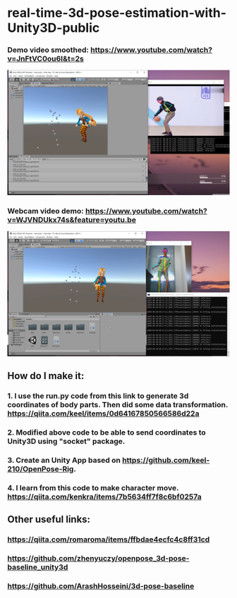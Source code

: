 # real-time-3d-pose-estimation-with-Unity3D-public


### Demo video smoothed: https://www.youtube.com/watch?v=JnFtVC0ou6I&t=2s
<img src="version1.0 demo.png"/>



### Webcam video demo: https://www.youtube.com/watch?v=WJVNDUkx74s&feature=youtu.be
<img src="webcam_smoothed_real_time.png"/>




## How do I make it: 
### 1. I use the run.py code from this link to generate 3d coordinates of body parts. Then did some data transformation. https://qiita.com/keel/items/0d64167850566586d22a
### 2. Modified above code to be able to send coordinates to Unity3D using "socket" package.
### 3. Create an Unity App based on https://github.com/keel-210/OpenPose-Rig.
### 4. I learn from this code to make character move. https://qiita.com/kenkra/items/7b5634ff7f8c6bf0257a

## Other useful links:
### https://qiita.com/romaroma/items/ffbdae4ecfc4c8ff31cd
### https://github.com/zhenyuczy/openpose_3d-pose-baseline_unity3d
### https://github.com/ArashHosseini/3d-pose-baseline





